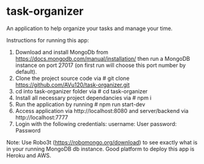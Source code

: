 # task-organizer

An application to help organize your tasks and manage your time.

Instructions for running this app:

1. Download and install MongoDb from https://docs.mongodb.com/manual/installation/ then run a MongoDB instance on port 27017 (on first run will choose this port number by default).
2. Clone the project source code via # git clone https://github.com/AVu120/task-organizer.git
3. cd into task-organizer folder via # cd task-organizer
4. Install all necessary project dependancies via # npm i
5. Run the application by running # npm run start-dev
6. Access application via http://localhost:8080 and server/backend via http://localhost:7777
7. Login with the following credentials:
username: User
password: Password

Note: Use Robo3t (https://robomongo.org/download) to see exactly what is in your running MongoDB db instance. 
Good platform to deploy this app is Heroku and AWS.
